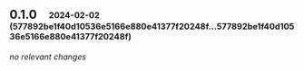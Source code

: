 ## **0.1.0**&emsp;<sub><sup>2024-02-02 (577892be1f40d10536e5166e880e41377f20248f...577892be1f40d10536e5166e880e41377f20248f)</sup></sub>

*no relevant changes*
<br>

